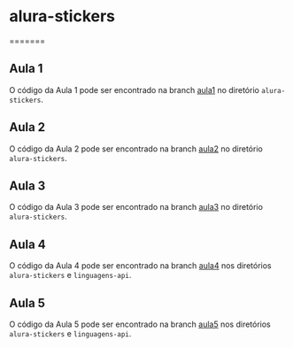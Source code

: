 
# alura-stickers
=======
## Aula 1

O código da Aula 1 pode ser encontrado na branch [aula1](https://github.com/jpalvesloiola/alura-stickers/tree/Aula-1) no diretório `alura-stickers`.

## Aula 2

O código da Aula 2 pode ser encontrado na branch [aula2](https://github.com/jpalvesloiola/alura-stickers/tree/Aula-2) no diretório `alura-stickers`.

## Aula 3

O código da Aula 3 pode ser encontrado na branch [aula3](https://github.com/jpalvesloiola/alura-stickers/tree/Aula-3) no diretório `alura-stickers`.

## Aula 4

O código da Aula 4 pode ser encontrado na branch [aula4](https://github.com/jpalvesloiola/alura-stickers/tree/Aula-4) nos diretórios `alura-stickers` e `linguagens-api`.

## Aula 5

O código da Aula 5 pode ser encontrado na branch [aula5](https://github.com/jpalvesloiola/alura-stickers/tree/Aula-5) nos diretórios `alura-stickers` e `linguagens-api`.



